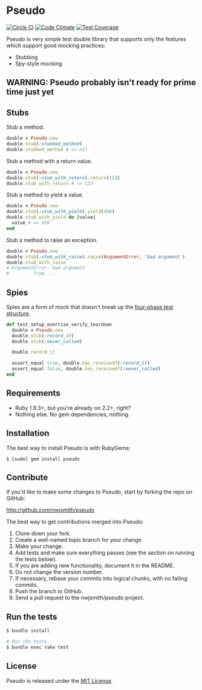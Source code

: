 # Pseudo

[![Circle CI](https://circleci.com/gh/nwjsmith/pseudo.svg?style=svg)](https://circleci.com/gh/nwjsmith/pseudo)
[![Code Climate](https://codeclimate.com/github/nwjsmith/pseudo/badges/gpa.svg)](https://codeclimate.com/github/nwjsmith/pseudo)
[![Test Coverage](https://codeclimate.com/github/nwjsmith/pseudo/badges/coverage.svg)](https://codeclimate.com/github/nwjsmith/pseudo)

Pseudo is very simple test double library that supports only the features which support good mocking practices:

* Stubbing
* Spy-style mocking

## WARNING: Pseudo probably isn't ready for prime time just yet

## Stubs

Stub a method.

``` ruby
double = Pseudo.new
double.stub(:stubbed_method)
double.stubbed_method # => nil
```

Stub a method with a return value.

``` ruby
double = Pseudo.new
double.stub(:stub_with_return).return(123)
double.stub_with_return # => 123
```

Stub a method to yield a value.

``` ruby
double = Pseudo.new
double.stub(:stub_with_yield).yield(456)
double.stub_with_yield do |value|
  value # => 456
end
```

Stub a method to raise an exception.

``` ruby
double = Pseudo.new
double.stub(:stub_with_raise).raise(ArgumentError, 'bad argument')
double.stub_with_raise
# ArgumentError: bad argument
#         from ...
```

## Spies

Spies are a form of mock that doesn't break up the [four-phase test structure](http://xunitpatterns.com/Four%20Phase%20Test.html).

``` ruby
def test_setup_exercise_verify_teardown
  double = Pseudo.new
  double.stub(:record_it)
  double.stub(:never_called)

  double.record_it

  assert_equal true, double.has_received?(:record_it)
  assert_equal false, double.has_received?(:never_called)
end
```

## Requirements

* Ruby 1.9.3+, but you're already on 2.2+, right?
* Nothing else. No gem dependencies, nothing.

## Installation

The best way to install Pseudo is with RubyGems:

```
$ [sudo] gem install pseudo
```

## Contribute

If you'd like to make some changes to Pseudo, start by forking the repo on GitHub:

http://github.com/nwjsmith/pseudo

The best way to get contributions merged into Pseudo:

1. Clone down your fork.
2. Create a well-named topic branch for your change
3. Make your change.
4. Add tests and make sure everything passes (see the section on running the tests below).
5. If you are adding new functionality, document it in the README.
6. Do not change the version number.
7. If necessary, rebase your commits into logical chunks, with no failing commits.
8. Push the branch to GitHub.
9. Send a pull request to the nwjsmith/pseudo project.

## Run the tests

``` bash
$ bundle install

# Run the tests
$ bundle exec rake test
```

## License

Pseudo is released under the [MIT License](http://opensource.org/licenses/MIT).
